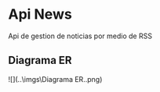 # Api News
Api de gestion de noticias por medio de RSS 


## Diagrama ER
![](..\imgs\Diagrama ER..png)